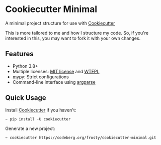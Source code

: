 # Cookiecutter Minimal

A minimal project structure for use with [Cookiecutter](https://github.com/cookiecutter/cookiecutter)

This is more tailored to me and how I structure my code. So, if you're interested in this, you may want to fork it with your own changes.

## Features

- Python 3.8+
- Multiple licenses: [MIT license](https://opensource.org/license/mit/) and [WTFPL](http://www.wtfpl.net/)
- [mypy](https://mypy-lang.org/): Strict configurations
- Command-line interface using [argparse](https://docs.python.org/3/library/argparse.html)

## Quick Usage

Install [Cookiecutter](https://github.com/cookiecutter/cookiecutter) if you haven't:

```
~ pip install -U cookiecutter
```

Generate a new project:

```
~ cookiecutter https://codeberg.org/frosty/cookiecutter-minimal.git
```